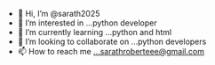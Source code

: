 - 👋 Hi, I’m @sarath2025
- 👀 I’m interested in ...python developer
- 🌱 I’m currently learning ...python and html
- 💞️ I’m looking to collaborate on ...python developers
- 📫 How to reach me ...sarathroberteee@gmail.com

<!---
sarath2025/sarath2025 is a ✨ special ✨ repository because its `README.md` (this file) appears on your GitHub profile.
You can click the Preview link to take a look at your changes.
--->
